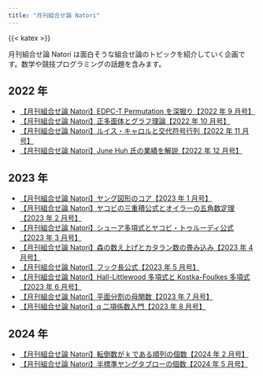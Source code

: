 ```yaml
---
title: "月刊組合せ論 Natori"
---
```


{{< katex >}}

月刊組合せ論 Natori は面白そうな組合せ論のトピックを紹介していく企画です。数学や競技プログラミングの話題を含みます。

## 2022 年

- [【月刊組合せ論 Natori】EDPC-T Permutation を深掘り【2022 年 9 月号】](./202209/)
- [【月刊組合せ論 Natori】正多面体とグラフ理論【2022 年 10 月号】](./202210/)
- [【月刊組合せ論 Natori】ルイス・キャロルと交代符号行列【2022 年 11 月号】](./202211/)
- [【月刊組合せ論 Natori】June Huh 氏の業績を解説【2022 年 12 月号】](./202212/)

## 2023 年

- [【月刊組合せ論 Natori】ヤング図形のコア【2023 年 1 月号】](./202301/)
- [【月刊組合せ論 Natori】ヤコビの三重積公式とオイラーの五角数定理【2023 年 2 月号】](./202302/)
- [【月刊組合せ論 Natori】シューア多項式とヤコビ・トゥルーディ公式【2023 年 3 月号】](./202303/)
- [【月刊組合せ論 Natori】森の数え上げとカタラン数の畳み込み【2023 年 4 月号】](./202304/)
- [【月刊組合せ論 Natori】フック長公式【2023 年 5 月号】](./202305/)
- [【月刊組合せ論 Natori】Hall-Littlewood 多項式と Kostka-Foulkes 多項式【2023 年 6 月号】](./202306/)
- [【月刊組合せ論 Natori】平面分割の母関数【2023 年 7 月号】](./202307/)
- [【月刊組合せ論 Natori】q 二項係数入門【2023 年 8 月号】](./202308/)

## 2024 年

- [【月刊組合せ論 Natori】転倒数が k である順列の個数【2024 年 2 月号】](./202402/)
- [【月刊組合せ論 Natori】半標準ヤングタブローの個数【2024 年 5 月号】](./202405/)